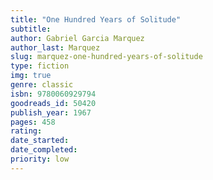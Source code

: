 ```yaml
---
title: "One Hundred Years of Solitude"
subtitle: 
author: Gabriel Garcia Marquez
author_last: Marquez
slug: marquez-one-hundred-years-of-solitude
type: fiction
img: true
genre: classic
isbn: 9780060929794
goodreads_id: 50420
publish_year: 1967
pages: 458
rating: 
date_started:
date_completed:
priority: low
---
```

